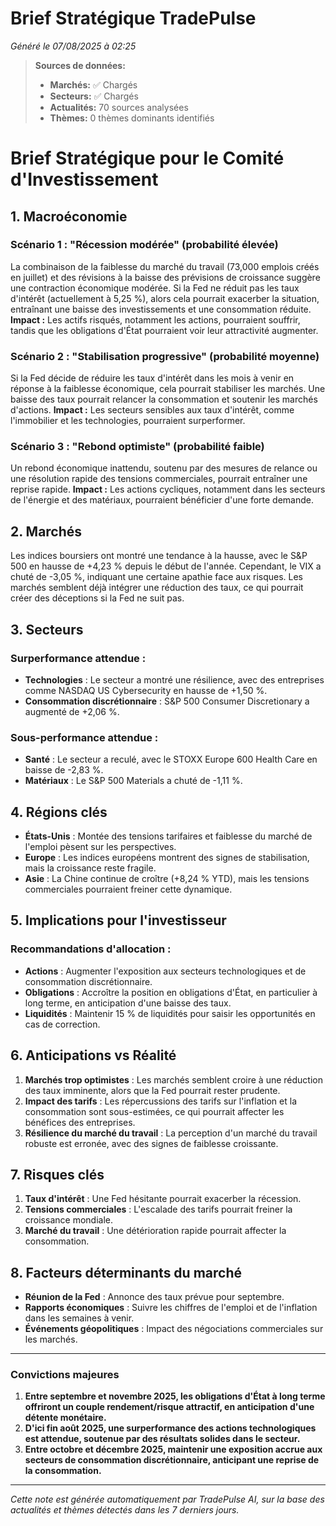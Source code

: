 # Brief Stratégique TradePulse

*Généré le 07/08/2025 à 02:25*

> **Sources de données:**
> - **Marchés:** ✅ Chargés
> - **Secteurs:** ✅ Chargés
> - **Actualités:** 70 sources analysées
> - **Thèmes:** 0 thèmes dominants identifiés

# Brief Stratégique pour le Comité d'Investissement

## 1. Macroéconomie

### Scénario 1 : "Récession modérée" (probabilité élevée)
La combinaison de la faiblesse du marché du travail (73,000 emplois créés en juillet) et des révisions à la baisse des prévisions de croissance suggère une contraction économique modérée. Si la Fed ne réduit pas les taux d'intérêt (actuellement à 5,25 %), alors cela pourrait exacerber la situation, entraînant une baisse des investissements et une consommation réduite. **Impact :** Les actifs risqués, notamment les actions, pourraient souffrir, tandis que les obligations d'État pourraient voir leur attractivité augmenter.

### Scénario 2 : "Stabilisation progressive" (probabilité moyenne)
Si la Fed décide de réduire les taux d'intérêt dans les mois à venir en réponse à la faiblesse économique, cela pourrait stabiliser les marchés. Une baisse des taux pourrait relancer la consommation et soutenir les marchés d'actions. **Impact :** Les secteurs sensibles aux taux d'intérêt, comme l'immobilier et les technologies, pourraient surperformer.

### Scénario 3 : "Rebond optimiste" (probabilité faible)
Un rebond économique inattendu, soutenu par des mesures de relance ou une résolution rapide des tensions commerciales, pourrait entraîner une reprise rapide. **Impact :** Les actions cycliques, notamment dans les secteurs de l'énergie et des matériaux, pourraient bénéficier d'une forte demande.

## 2. Marchés

Les indices boursiers ont montré une tendance à la hausse, avec le S&P 500 en hausse de +4,23 % depuis le début de l'année. Cependant, le VIX a chuté de -3,05 %, indiquant une certaine apathie face aux risques. Les marchés semblent déjà intégrer une réduction des taux, ce qui pourrait créer des déceptions si la Fed ne suit pas.

## 3. Secteurs

### Surperformance attendue :
- **Technologies** : Le secteur a montré une résilience, avec des entreprises comme NASDAQ US Cybersecurity en hausse de +1,50 %.
- **Consommation discrétionnaire** : S&P 500 Consumer Discretionary a augmenté de +2,06 %.

### Sous-performance attendue :
- **Santé** : Le secteur a reculé, avec le STOXX Europe 600 Health Care en baisse de -2,83 %.
- **Matériaux** : Le S&P 500 Materials a chuté de -1,11 %.

## 4. Régions clés

- **États-Unis** : Montée des tensions tarifaires et faiblesse du marché de l'emploi pèsent sur les perspectives.
- **Europe** : Les indices européens montrent des signes de stabilisation, mais la croissance reste fragile.
- **Asie** : La Chine continue de croître (+8,24 % YTD), mais les tensions commerciales pourraient freiner cette dynamique.

## 5. Implications pour l'investisseur

### Recommandations d'allocation :
- **Actions** : Augmenter l'exposition aux secteurs technologiques et de consommation discrétionnaire.
- **Obligations** : Accroître la position en obligations d'État, en particulier à long terme, en anticipation d'une baisse des taux.
- **Liquidités** : Maintenir 15 % de liquidités pour saisir les opportunités en cas de correction.

## 6. Anticipations vs Réalité

1. **Marchés trop optimistes** : Les marchés semblent croire à une réduction des taux imminente, alors que la Fed pourrait rester prudente.
2. **Impact des tarifs** : Les répercussions des tarifs sur l'inflation et la consommation sont sous-estimées, ce qui pourrait affecter les bénéfices des entreprises.
3. **Résilience du marché du travail** : La perception d'un marché du travail robuste est erronée, avec des signes de faiblesse croissante.

## 7. Risques clés

1. **Taux d'intérêt** : Une Fed hésitante pourrait exacerber la récession.
2. **Tensions commerciales** : L'escalade des tarifs pourrait freiner la croissance mondiale.
3. **Marché du travail** : Une détérioration rapide pourrait affecter la consommation.

## 8. Facteurs déterminants du marché

- **Réunion de la Fed** : Annonce des taux prévue pour septembre.
- **Rapports économiques** : Suivre les chiffres de l'emploi et de l'inflation dans les semaines à venir.
- **Événements géopolitiques** : Impact des négociations commerciales sur les marchés.

---

### Convictions majeures

1. **Entre septembre et novembre 2025, les obligations d'État à long terme offriront un couple rendement/risque attractif, en anticipation d'une détente monétaire.**
2. **D'ici fin août 2025, une surperformance des actions technologiques est attendue, soutenue par des résultats solides dans le secteur.**
3. **Entre octobre et décembre 2025, maintenir une exposition accrue aux secteurs de consommation discrétionnaire, anticipant une reprise de la consommation.**

---

*Cette note est générée automatiquement par TradePulse AI, sur la base des actualités et thèmes détectés dans les 7 derniers jours.*
